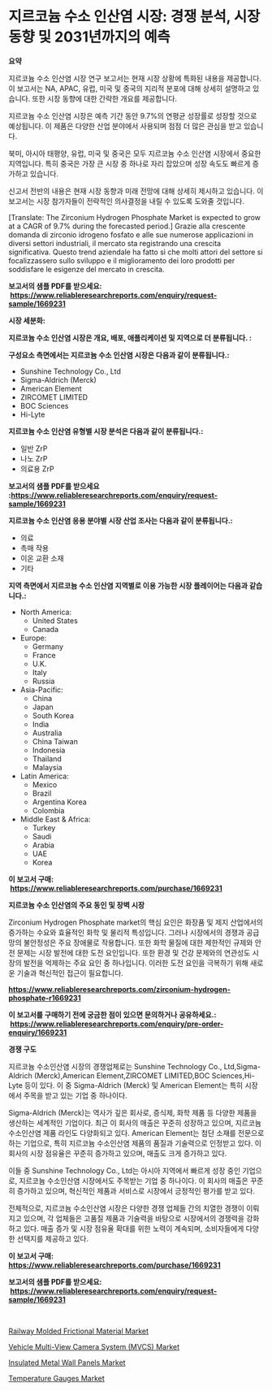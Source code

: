 <p><h1>지르코늄 수소 인산염 시장: 경쟁 분석, 시장 동향 및 2031년까지의 예측</h1></p><p><strong>요약</strong></p>
<p><p>지르코늄 수소 인산염 시장 연구 보고서는 현재 시장 상황에 특화된 내용을 제공합니다. 이 보고서는 NA, APAC, 유럽, 미국 및 중국의 지리적 분포에 대해 상세히 설명하고 있습니다. 또한 시장 동향에 대한 간략한 개요를 제공합니다.</p><p>지르코늄 수소 인산염 시장은 예측 기간 동안 9.7%의 연평균 성장률로 성장할 것으로 예상됩니다. 이 제품은 다양한 산업 분야에서 사용되며 점점 더 많은 관심을 받고 있습니다.</p><p>북미, 아시아 태평양, 유럽, 미국 및 중국은 모두 지르코늄 수소 인산염 시장에서 중요한 지역입니다. 특히 중국은 가장 큰 시장 중 하나로 자리 잡았으며 성장 속도도 빠르게 증가하고 있습니다.</p><p>신고서 전반의 내용은 현재 시장 동향과 미래 전망에 대해 상세히 제시하고 있습니다. 이 보고서는 시장 참가자들이 전략적인 의사결정을 내릴 수 있도록 도와줄 것입니다.</p><p>[Translate: The Zirconium Hydrogen Phosphate Market is expected to grow at a CAGR of 9.7% during the forecasted period.] Grazie alla crescente domanda di zirconio idrogeno fosfato e alle sue numerose applicazioni in diversi settori industriali, il mercato sta registrando una crescita significativa. Questo trend aziendale ha fatto sì che molti attori del settore si focalizzassero sullo sviluppo e il miglioramento dei loro prodotti per soddisfare le esigenze del mercato in crescita.</p></p>
<p><strong>보고서의 샘플 PDF를 받으세요: &nbsp;<a href="https://www.reliableresearchreports.com/enquiry/request-sample/1669231">https://www.reliableresearchreports.com/enquiry/request-sample/1669231</a></strong></p>
<p><strong>시장 세분화:</strong></p>
<p><strong> 지르코늄 수소 인산염 시장은 개요, 배포, 애플리케이션 및 지역으로 더 분류됩니다. :</strong></p>
<p><strong>구성요소 측면에서는 지르코늄 수소 인산염 시장은 다음과 같이 분류됩니다.:</strong></p>
<p><ul><li>Sunshine Technology Co., Ltd</li><li>Sigma-Aldrich (Merck)</li><li>American Element</li><li>ZIRCOMET LIMITED</li><li>BOC Sciences</li><li>Hi-Lyte</li></ul></p>
<p><strong> 지르코늄 수소 인산염 유형별 시장 분석은 다음과 같이 분류됩니다.:</strong></p>
<p><ul><li>일반 ZrP</li><li>나노 ZrP</li><li>의료용 ZrP</li></ul></p>
<p><strong>보고서의 샘플 PDF를 받으세요 :<a href="https://www.reliableresearchreports.com/enquiry/request-sample/1669231">https://www.reliableresearchreports.com/enquiry/request-sample/1669231</a></strong></p>
<p><strong> 지르코늄 수소 인산염 응용 분야별 시장 산업 조사는 다음과 같이 분류됩니다.:</strong></p>
<p><ul><li>의료</li><li>촉매 작용</li><li>이온 교환 소재</li><li>기타</li></ul></p>
<p><strong>지역 측면에서 지르코늄 수소 인산염 지역별로 이용 가능한 시장 플레이어는 다음과 같습니다.:</strong></p>
<p><ul>
    <li>
        North America:
        <ul>
            <li>United States</li>
            <li>Canada</li>
        </ul>
    </li>
    <li>
        Europe:
        <ul>
            <li>Germany</li>
            <li>France</li>
            <li>U.K.</li>
            <li>Italy</li>
            <li>Russia</li>
        </ul>
    </li>
    <li>
        Asia-Pacific:
        <ul>
            <li>China</li>
            <li>Japan</li>
            <li>South Korea</li>
            <li>India</li>
            <li>Australia</li>
            <li>China Taiwan</li>
            <li>Indonesia</li>
            <li>Thailand</li>
            <li>Malaysia</li>
        </ul>
    </li>
    <li>
        Latin America:
        <ul>
            <li>Mexico</li>
            <li>Brazil</li>
            <li>Argentina Korea</li>
            <li>Colombia</li>
        </ul>
    </li>
    <li>
        Middle East & Africa:
        <ul>
            <li>Turkey</li>
            <li>Saudi</li>
            <li>Arabia</li>
            <li>UAE</li>
            <li>Korea</li>
        </ul>
    </li>
    </ul></p>
<p><strong>이 보고서 구매: &nbsp;<a href="https://www.reliableresearchreports.com/purchase/1669231">https://www.reliableresearchreports.com/purchase/1669231</a></strong></p>
<p><strong>지르코늄 수소 인산염의 주요 동인 및 장벽 시장</strong></p>
<p><p>Zirconium Hydrogen Phosphate market의 핵심 요인은 화장품 및 제지 산업에서의 증가하는 수요와 효율적인 화학 및 물리적 특성입니다. 그러나 시장에서의 경쟁과 공급망의 불안정성은 주요 장애물로 작용합니다. 또한 화학 물질에 대한 제한적인 규제와 안전 문제는 시장 발전에 대한 도전 요인입니다. 또한 환경 및 건강 문제와의 연관성도 시장의 발전을 억제하는 주요 요인 중 하나입니다. 이러한 도전 요인을 극복하기 위해 새로운 기술과 혁신적인 접근이 필요합니다.</p></p>
<p><strong><a href="https://www.reliableresearchreports.com/zirconium-hydrogen-phosphate-r1669231">https://www.reliableresearchreports.com/zirconium-hydrogen-phosphate-r1669231</a></strong></p>
<p><strong>이 보고서를 구매하기 전에 궁금한 점이 있으면 문의하거나 공유하세요.: &nbsp;<a href="https://www.reliableresearchreports.com/enquiry/pre-order-enquiry/1669231">https://www.reliableresearchreports.com/enquiry/pre-order-enquiry/1669231</a></strong></p>
<p><strong>경쟁 구도</strong></p>
<p><p>지르코늄 수소인산염 시장의 경쟁업체로는 Sunshine Technology Co., Ltd,Sigma-Aldrich (Merck),American Element,ZIRCOMET LIMITED,BOC Sciences,Hi-Lyte 등이 있다. 이 중 Sigma-Aldrich (Merck) 및 American Element는 특히 시장에서 주목을 받고 있는 기업 중 하나이다. </p><p>Sigma-Aldrich (Merck)는 역사가 깊은 회사로, 증식제, 화학 제품 등 다양한 제품을 생산하는 세계적인 기업이다. 최근 이 회사의 매출은 꾸준히 성장하고 있으며, 지르코늄 수소인산염 제품 라인도 다양화되고 있다. American Element는 첨단 소재를 전문으로 하는 기업으로, 특히 지르코늄 수소인산염 제품의 품질과 기술력으로 인정받고 있다. 이 회사의 시장 점유율은 꾸준히 증가하고 있으며, 매출도 크게 증가하고 있다.</p><p>이들 중 Sunshine Technology Co., Ltd는 아시아 지역에서 빠르게 성장 중인 기업으로, 지르코늄 수소인산염 시장에서도 주목받는 기업 중 하나이다. 이 회사의 매출은 꾸준히 증가하고 있으며, 혁신적인 제품과 서비스로 시장에서 긍정적인 평가를 받고 있다.</p><p>전체적으로, 지르코늄 수소인산염 시장은 다양한 경쟁 업체들 간의 치열한 경쟁이 이뤄지고 있으며, 각 업체들은 고품질 제품과 기술력을 바탕으로 시장에서의 경쟁력을 강화하고 있다. 매출 증가 및 시장 점유율 확대를 위한 노력이 계속되며, 소비자들에게 다양한 선택지를 제공하고 있다.</p></p>
<p><strong>이 보고서 구매: &nbsp; <a href="https://www.reliableresearchreports.com/purchase/1669231">https://www.reliableresearchreports.com/purchase/1669231</a></strong></p>
<p><strong>보고서의 샘플 PDF를 받으세요: &nbsp;<a href="https://www.reliableresearchreports.com/enquiry/request-sample/1669231">https://www.reliableresearchreports.com/enquiry/request-sample/1669231</a></strong><strong></strong></p>
<p>&nbsp;</p>
<p><p><a href="https://issuu.com/reportprime-2/docs/railway-molded-frictional-material-market-size-203">Railway Molded Frictional Material Market</a></p><p><a href="https://issuu.com/reportprime-2/docs/vehicle-multi-view-camera-system-mvcs-market-size-">Vehicle Multi-View Camera System (MVCS) Market</a></p><p><a href="https://shimmer-gardenia-37a.notion.site/Insulated-Metal-Wall-Panels-Market-Size-Focuses-on-Market-Dynamics-In-Depth-Analysis-and-Future-Pro-d36a488dc1d7483b914bb80242bf9720">Insulated Metal Wall Panels Market</a></p><p><a href="https://view.publitas.com/reportprime-1/temperature-gauges-market-analysis-examines-its-scope-on-growth-opportunities-and-forecasted-trends-spanning-from-2024-to-2031/">Temperature Gauges Market</a></p></p>